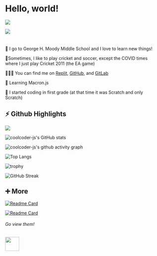 # **Hello, world!** #
![](https://komarev.com/ghpvc/?username=FirewallStampede)

[![](https://img.shields.io/badge/Skyline-2021-blue)](https://skyline.github.com/coolcoder-js/2021)
#
🏫 I go to George H. Moody Middle School and I love to learn new things!

🏏Sometimes, I like to play cricket and soccer, except the COVID times where I just play Cricket 2011 (the EA game)

👨🏻‍💻 You can find me on [Replit](http://repl.it/@YashasShah), [GitHub](http://github.com/coolcoder-js), and [GitLab](https://gitlab.com/coolcoder-js)

🌱 Learning Macron.js

🤯 I started coding in first grade (at that time it was Scratch and only Scratch)

##

## **⚡ Github Highlights** ##

![](https://img.shields.io/badge/Role-Pro%20Software%20Dev-blue)

![coolcoder-js's GitHub stats](https://github-readme-stats.vercel.app/api?username=coolcoder-js&show_icons=true&theme=react)

![coolcoder-js's github activity graph](https://activity-graph.herokuapp.com/graph?username=coolcoder-js&theme=rogue)

![Top Langs](https://github-readme-stats.vercel.app/api/top-langs/?username=coolcoder-js&layout=compact&theme=react)

![trophy](https://github-profile-trophy.vercel.app/?username=coolcoder-js&theme=nord)

![GitHub Streak](https://github-readme-streak-stats.herokuapp.com/?user=coolcoder-js&theme=react)

##

## **➕ More** ##
[![Readme Card](https://github-readme-stats.vercel.app/api/pin/?username=coolcoder-js&repo=Build-a-Better-README&theme=react)](https://github.com/YashasTheDev/Build-a-Better-README)

[![Readme Card](https://github-readme-stats.vercel.app/api/pin/?username=coolcoder-js&repo=Multiplayer-Chat&theme=react)](https://github.com/coolcoder-js/Multiplayer-Chat)
###### Go view them!

<img src="https://emojis.slackmojis.com/emojis/images/1531849430/4246/blob-sunglasses.gif?1531849430" width="45"/>
